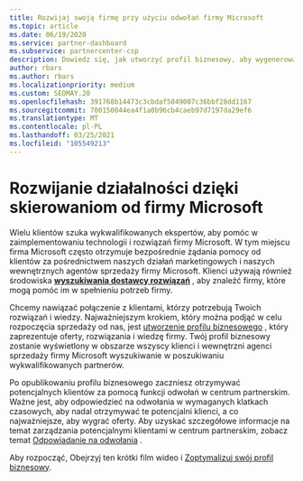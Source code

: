 ```yaml
---
title: Rozwijaj swoją firmę przy użyciu odwołań firmy Microsoft
ms.topic: article
ms.date: 06/19/2020
ms.service: partner-dashboard
ms.subservice: partnercenter-csp
description: Dowiedz się, jak utworzyć profil biznesowy, aby wygenerować potencjalnych klientów za pomocą funkcji odwołań Centrum partnerskiego, a następnie odpowiedzieć na te odwołania.
author: rbars
ms.author: rbars
ms.localizationpriority: medium
ms.custom: SEOMAY.20
ms.openlocfilehash: 391768b14473c3cbdaf5049007c36bbf28dd1167
ms.sourcegitcommit: 700150044ea4f1a0b96cb4caeb97d7197da29ef6
ms.translationtype: MT
ms.contentlocale: pl-PL
ms.lasthandoff: 03/25/2021
ms.locfileid: "105549213"
---
```

# <a name="grow-your-business-with-referrals-from-microsoft"></a>Rozwijanie działalności dzięki skierowaniom od firmy Microsoft

Wielu klientów szuka wykwalifikowanych ekspertów, aby pomóc w zaimplementowaniu technologii i rozwiązań firmy Microsoft. W tym miejscu firma Microsoft często otrzymuje bezpośrednie żądania pomocy od klientów za pośrednictwem naszych działań marketingowych i naszych wewnętrznych agentów sprzedaży firmy Microsoft. Klienci używają również środowiska [ **wyszukiwania dostawcy rozwiązań**](https://www.microsoft.com/solution-providers/search) , aby znaleźć firmy, które mogą pomóc im w spełnieniu potrzeb firmy. 

Chcemy nawiązać połączenie z klientami, którzy potrzebują Twoich rozwiązań i wiedzy. Najważniejszym krokiem, który można podjąć w celu rozpoczęcia sprzedaży od nas, jest [utworzenie profilu biznesowego](create-a-marketing-profile.md) , który zaprezentuje oferty, rozwiązania i wiedzę firmy. Twój profil biznesowy zostanie wyświetlony w obszarze wszyscy klienci i wewnętrzni agenci sprzedaży firmy Microsoft wyszukiwanie w poszukiwaniu wykwalifikowanych partnerów. 

 Po opublikowaniu profilu biznesowego zaczniesz otrzymywać potencjalnych klientów za pomocą funkcji odwołań w centrum partnerskim. Ważne jest, aby odpowiedzieć na odwołania w wymaganych klatkach czasowych, aby nadal otrzymywać te potencjalni klienci, a co najważniejsze, aby wygrać oferty. Aby uzyskać szczegółowe informacje na temat zarządzania potencjalnymi klientami w centrum partnerskim, zobacz temat [Odpowiadanie na odwołania](manage-leads.md) .  


Aby rozpocząć, Obejrzyj ten krótki film wideo i [Zoptymalizuj swój profil biznesowy](https://player.vimeo.com/video/252788046).
